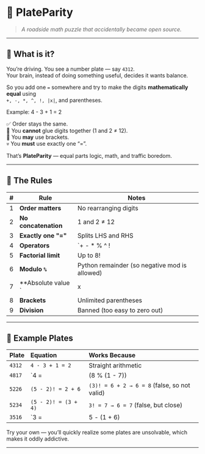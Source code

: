 # 🧮 PlateParity  

> *A roadside math puzzle that accidentally became open source.*

---

## 🚗 What is it?

You’re driving. You see a number plate — say `4312`.  
Your brain, instead of doing something useful, decides it wants balance.  

So you add one `=` somewhere and try to make the digits **mathematically equal** using  
`+, -, *, ^, !, |x|`, and parentheses.

Example:
4 - 3 + 1 = 2

✅ Order stays the same.  
🚫 You **cannot** glue digits together (1 and 2 ≠ 12).  
🧠 You **may** use brackets.  
💀 You **must** use exactly one “=”.

That’s **PlateParity** — equal parts logic, math, and traffic boredom.

---

## 🧩 The Rules

| # | Rule | Notes |
|---|------|-------|
| 1 | **Order matters** | No rearranging digits |
| 2 | **No concatenation** | 1 and 2 ≠ 12 |
| 3 | **Exactly one "="** | Splits LHS and RHS |
| 4 | **Operators** | `+ - * % ^ ! | |` |
| 5 | **Factorial limit** | Up to 8! |
| 6 | **Modulo `%`** | Python remainder (so negative mod is allowed) |
| 7 | **Absolute value `|x|`** | Optional, but powerful |
| 8 | **Brackets** | Unlimited parentheses |
| 9 | **Division** | Banned (too easy to zero out) |

---

## 🧠 Example Plates

| Plate | Equation | Works Because |
|:------|:----------|:---------------|
| `4312` | `4 - 3 + 1 = 2` | Straight arithmetic |
| `4817` | `4 = |(8 % (1 - 7))|` | Modulo with negative, absolute value makes 4 |
| `5226` | `(5 - 2)! = 2 + 6` | `(3)! = 6 + 2 → 6 = 8` (false, so not valid) |
| `5234` | `(5 - 2)! = (3 + 4)` | `3! = 7 → 6 = 7` (false, but close) |
| `3516` | `3 = |5 - (1 + 6)|` | RHS → |5 - 7| = 2 → nope (just teasing) |

Try your own — you’ll quickly realize some plates are unsolvable, which makes it oddly addictive.

---


